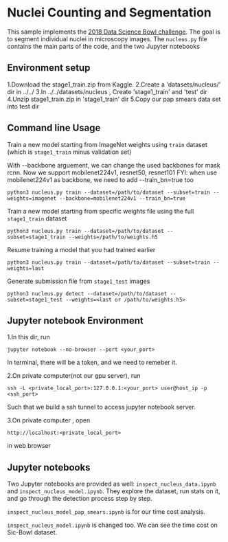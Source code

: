 # Nuclei Counting and Segmentation

This sample implements the [2018 Data Science Bowl challenge](https://www.kaggle.com/c/data-science-bowl-2018).
The goal is to segment individual nuclei in microscopy images.
The `nucleus.py` file contains the main parts of the code, and the two Jupyter notebooks

## Environment setup
1.Download the stage1_train.zip from Kaggle. 
2.Create a 'datasets/nucleus/' dir in ../../
3.In ../../datasets/nucleus , Create 'stage1_train' and 'test' dir
4.Unzip stage1_train.zip in 'stage1_train' dir
5.Copy our pap smears data set into test dir


## Command line Usage
Train a new model starting from ImageNet weights using `train` dataset (which is `stage1_train` minus validation set)

With --backbone arguement, we can change the used backbones for mask rcnn. Now we support mobilenet224v1, resnet50, resnet101
FYI: when use mobilenet224v1 as backbone, we need to add --train_bn=true too
```
python3 nucleus.py train --dataset=/path/to/dataset --subset=train --weights=imagenet --backbone=mobilenet224v1 --train_bn=true
```

Train a new model starting from specific weights file using the full `stage1_train` dataset
```
python3 nucleus.py train --dataset=/path/to/dataset --subset=stage1_train --weights=/path/to/weights.h5
```

Resume training a model that you had trained earlier
```
python3 nucleus.py train --dataset=/path/to/dataset --subset=train --weights=last
```

Generate submission file from `stage1_test` images
```
python3 nucleus.py detect --dataset=/path/to/dataset --subset=stage1_test --weights=<last or /path/to/weights.h5>
```

## Jupyter notebook Environment

1.In this dir, run 
```
jupyter notebook --no-browser --port <your_port>

```
In terminal, there will be a token, and we need to remeber it.

2.On private computer(not our gpu server), run
```
ssh -L <private_local_port>:127.0.0.1:<your_port> user@host_ip -p <ssh_port>
```
Such that we build a ssh tunnel to access jupyter notebook server.

3.On private computer , open
```
http://localhost:<private_local_port> 
```
in web browser 

## Jupyter notebooks
Two Jupyter notebooks are provided as well: `inspect_nucleus_data.ipynb` and `inspect_nucleus_model.ipynb`.
They explore the dataset, run stats on it, and go through the detection process step by step.

`inspect_nucleus_model_pap_smears.ipynb`
is for our time cost analysis.

`inspect_nucleus_model.ipynb` is changed too. We can see the time cost on Sic-Bowl dataset.